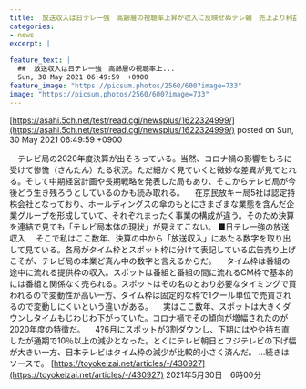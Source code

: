 ```yaml
---
title:  放送収入は日テレ一強　高齢層の視聴率上昇が収入に反映せぬテレ朝　売上より利益のテレ東  
categories:
- news
excerpt: |
  
feature_text: |
  ##  放送収入は日テレ一強　高齢層の視聴率上...
  Sun, 30 May 2021 06:49:59  +0900
feature_image: "https://picsum.photos/2560/600?image=733"
image: "https://picsum.photos/2560/600?image=733"
---
```


[https://asahi.5ch.net/test/read.cgi/newsplus/1622324999/](https://asahi.5ch.net/test/read.cgi/newsplus/1622324999/)
posted on Sun, 30 May 2021 06:49:59  +0900

<!--more-->

　テレビ局の2020年度決算が出そろっている。当然、コロナ禍の影響をもろに受けて惨憺（さんたん）たる状況。ただ細かく見ていくと微妙な差異が見てとれる。そして中期経営計画や長期戦略を発表した局もあり、そこからテレビ局が今後どう生き残ろうとしているのかも読み取れる。 　在京民放キー局5社は認定持株会社となっており、ホールディングスの傘のもとにさまざまな業態を含んだ企業グループを形成していて、それぞれまったく事業の構成が違う。そのため決算を連結で見ても「テレビ局本体の現状」が見えてこない。 ■日テレ一強の放送収入 　そこで私はここ数年、決算の中から「放送収入」にあたる数字を取り出して見ている。各局がタイム枠とスポット枠に分けて表記している広告売り上げこそが、テレビ局の本業ど真ん中の数字と言えるからだ。 　タイム枠は番組の途中に流れる提供枠の収入。スポットは番組と番組の間に流れるCM枠で基本的には番組と関係なく売られる。スポットはその名のとおり必要なタイミングで買われるので変動性が高い一方、タイム枠は固定的な枠で1クール単位で売買されるので変動しにくいという違いがある。 　実はここ数年、スポットは大きくダウンしタイムもじわじわ下がっていた。コロナ禍でその傾向が増幅されたのが2020年度の特徴だ。 　4?6月にスポットが3割ダウンし、下期にはやや持ち直したが通期で10％以上の減少となった。とくにテレビ朝日とフジテレビの下げ幅が大きい一方、日本テレビはタイム枠の減少が比較的小さく済んだ。 …続きはソースで。 [https://toyokeizai.net/articles/-/430927](https://toyokeizai.net/articles/-/430927) 2021年5月30日　6時00分

